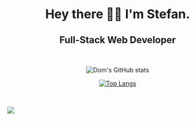 
<div align='center'>

# Hey there 🙋‍♂️ I'm Stefan.

## Full-Stack Web Developer

<!--
#### Currently looking for and open to new opportunities. If you would like to get in touch feel free to email me, [dmaisanooo@gmail.com](mailto:dmaisanooo@gmail.com)
-->

<br>

![Dom's GitHub stats](https://github-readme-stats.vercel.app/api?username=stefanlawr&show_icons=true&hide=stars&count_private=true&theme=github_dark&border_radius=12&bg_color=135,222223,000000&hide_border=true)

[![Top Langs](https://github-readme-stats.vercel.app/api/top-langs/?username=stefanlawr&layout=compact&theme=github_dark&border_radius=12&bg_color=135,222223,000000&hide_border=true)](https://github.com/anuraghazra/github-readme-stats)

</div>

<br>

![](https://komarev.com/ghpvc/?username=stefanlawr)

<!--

Here are some ideas to get you started:

- 🔭 I’m currently working on ...
- 🌱 I’m currently learning ...
- 👯 I’m looking to collaborate on ...
- 🤔 I’m looking for help with ...
- 💬 Ask me about ...
- 📫 How to reach me: ...
- 😄 Pronouns: ...
- ⚡ Fun fact: ...
-->
